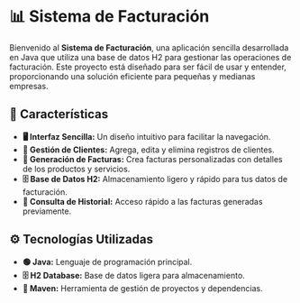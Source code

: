 # 📊 Sistema de Facturación

Bienvenido al **Sistema de Facturación**, una aplicación sencilla desarrollada en Java que utiliza una base de datos H2 para gestionar las operaciones de facturación. Este proyecto está diseñado para ser fácil de usar y entender, proporcionando una solución eficiente para pequeñas y medianas empresas. 

## 🌟 Características

- **🖥️ Interfaz Sencilla:** Un diseño intuitivo para facilitar la navegación.
- **👤 Gestión de Clientes:** Agrega, edita y elimina registros de clientes.
- **🧾 Generación de Facturas:** Crea facturas personalizadas con detalles de los productos y servicios.
- **🗄️ Base de Datos H2:** Almacenamiento ligero y rápido para tus datos de facturación.
- **📜 Consulta de Historial:** Acceso rápido a las facturas generadas previamente.

## ⚙️ Tecnologías Utilizadas

- **🟢 Java:** Lenguaje de programación principal.
- **🗄️ H2 Database:** Base de datos ligera para almacenamiento.
- **🔧 Maven:** Herramienta de gestión de proyectos y dependencias.
